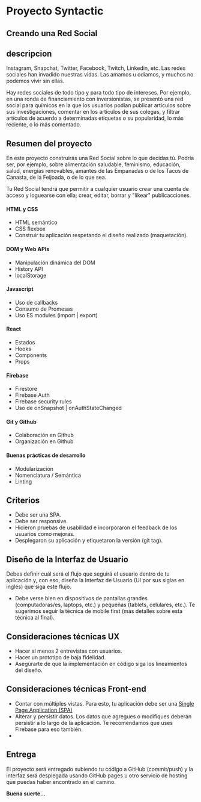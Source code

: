 # Proyecto Syntactic 

## Creando una Red Social

## descripcion

Instagram, Snapchat, Twitter, Facebook, Twitch, Linkedin, etc. Las redes sociales han invadido nuestras vidas. Las amamos u odiamos, y muchos no podemos vivir sin ellas.

Hay redes sociales de todo tipo y para todo tipo de intereses. Por ejemplo, en una ronda de financiamiento con inversionistas, se presentó una red social para químicos en la que los usuarios podían publicar artículos sobre sus investigaciones, comentar en los artículos de sus colegas, y filtrar artículos de acuerdo a determinadas etiquetas o su popularidad, lo más reciente, o lo más comentado.

## Resumen del proyecto
En este proyecto construirás una Red Social sobre lo que decidas tú. Podría ser, por ejemplo, sobre alimentación saludable, feminismo, educación, salud, energías renovables, amantes de las Empanadas o de los Tacos de Canasta, de la Feijoada, o de lo que sea.

Tu Red Social tendrá que permitir a cualquier usuario crear una cuenta de acceso y loguearse con ella; crear, editar, borrar y "likear" publicacciones.

#### HTML y CSS
 - HTML semántico
 - CSS flexbox
 - Construir tu aplicación respetando el diseño realizado (maquetación).
#### DOM y Web APIs
 - Manipulación dinámica del DOM
 - History API
 - localStorage
#### Javascript
 - Uso de callbacks
 - Consumo de Promesas
 - Uso ES modules (import | export)
#### React
  - Estados
  - Hooks
  - Components
  - Props
#### Firebase
 - Firestore
 - Firebase Auth
 - Firebase security rules
 - Uso de onSnapshot | onAuthStateChanged
#### Git y Github
 - Colaboración en Github
 - Organización en Github
#### Buenas prácticas de desarrollo
 - Modularización
 - Nomenclatura / Semántica
 - Linting

## Criterios

- Debe ser una SPA.
- Debe ser responsive.
- Hicieron pruebas de usabilidad e incorporaron el feedback de los usuarios como mejoras.
- Desplegaron su aplicación y etiquetaron la versión (git tag).

## Diseño de la Interfaz de Usuario
Debes definir cuál será el flujo que seguirá el usuario dentro de tu aplicación y, con eso, diseña la Interfaz de Usuario (UI por sus siglas en inglés) que siga este flujo.

* Debe verse bien en dispositivos de pantallas grandes (computadoras/es, laptops, etc.) y pequeñas (tablets, celulares, etc.). Te sugerimos seguir la técnica de mobile first (más detalles sobre esta técnica al final).

## Consideraciones técnicas UX
- Hacer al menos 2 entrevistas con usuarios.
- Hacer un prototipo de baja fidelidad.
- Asegurarte de que la implementación en código siga los lineamientos del diseño.

## Consideraciones técnicas Front-end
- Contar con múltiples vistas. Para esto, tu aplicación debe ser una [Single Page Application (SPA)](https://es.wikipedia.org/wiki/Single-page_application)
- Alterar y persistir datos. Los datos que agregues o modifiques deberán persistir a lo largo de la aplicación. Te recomendamos que uses Firebase para eso también.
- 
## Entrega
El proyecto será entregado subiendo tu código a GitHub (commit/push) y la interfaz será desplegada usando GitHub pages u otro servicio de hosting que puedas haber encontrado en el camino.

**Buena suerte...**
